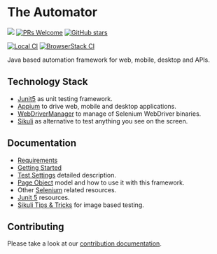 # The Automator
![](https://img.shields.io/badge/license-%20Apache--2.0-brightgreen.svg)
[![PRs Welcome](https://img.shields.io/badge/PRs-Welcome-brightgreen.svg?style=flat )](https://github.com/dtopuzov/automator/pulls)
[![GitHub stars](https://img.shields.io/github/stars/dtopuzov/automator.svg?style=flat&color=brightgreen)](https://github.com/dtopuzov/automator/stargazers)

[![Local CI](https://github.com/dtopuzov/automator/workflows/Local%20CI/badge.svg)](https://github.com/dtopuzov/automator/actions?query=workflow%3A%22Local+CI%22)
[![BrowserStack CI](https://github.com/dtopuzov/automator/workflows/BrowserStack%20CI/badge.svg)](https://github.com/dtopuzov/automator/actions?query=workflow%3A%22BrowserStack+CI%22)

Java based automation framework for web, mobile, desktop and APIs.

## Technology Stack
- [Junit5](https://github.com/junit-team/junit5) as unit testing framework.
- [Appium](https://github.com/appium/java-client) to drive web, mobile and desktop applications.
- [WebDriverManager](https://github.com/bonigarcia/webdrivermanager) to manage of Selenium WebDriver binaries.
- [Sikuli](https://github.com/RaiMan/SikuliX1) as alternative to test anything you see on the screen.

## Documentation
- [Requirements](docs/Requirements.md)
- [Getting Started](docs/GettingStarted.md)
- [Test Settings](docs/settings/Settings.md) detailed description.
- [Page Object](docs/PageObjects.md) model and how to use it with this framework.
- Other [Selenium](docs/Selenium.md) related resources.
- [Junit 5](docs/Junit.md) resources.
- [Sikuli Tips & Tricks](docs/Sikuli.md) for image based testing.

## Contributing

Please take a look at our [contribution documentation](CONTRIBUTING.md).
